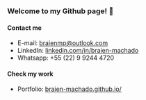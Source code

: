 ### Welcome to my Github page! 👋

#### Contact me
 - E-mail: braienmp@outlook.com
 - LinkedIn: [linkedin.com/in/braien-machado](https://www.linkedin.com/in/braien-machado/)
 - Whatsapp: +55 (22) 9 9244 4720

#### Check my work
- Portfolio: [braien-machado.github.io/](braien-machado.github.io/)
